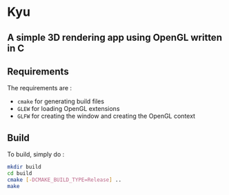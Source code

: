 # Kyu

A simple 3D rendering app using OpenGL written in C
-------

## Requirements
The requirements are :
- `cmake` for generating build files
- `GLEW` for loading OpenGL extensions
- `GLFW` for creating the window and creating the OpenGL context

## Build
To build, simply do :
```sh
mkdir build
cd build
cmake [-DCMAKE_BUILD_TYPE=Release] ..
make
```
